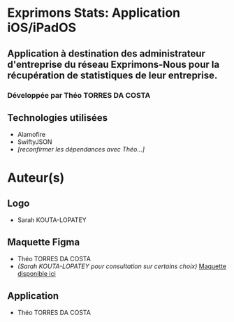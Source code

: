 # Exprimons Stats: Application iOS/iPadOS

## Application à destination des administrateur d'entreprise du réseau Exprimons-Nous pour la récupération de statistiques de leur entreprise.

### Développée par Théo TORRES DA COSTA

## Technologies utilisées

* Alamofire
* SwiftyJSON
* *[reconfirmer les dépendances avec Théo...]*

# Auteur(s)
## Logo
* Sarah KOUTA-LOPATEY

## Maquette Figma
* Théo TORRES DA COSTA
* *(Sarah KOUTA-LOPATEY pour consultation sur certains choix)*
[Maquette disponible ici](https://www.figma.com/file/vJfSA8NP1LtV4ucp4JQbwE/Exprimons-Stats?node-id=0%3A1)

## Application
* Théo TORRES DA COSTA

